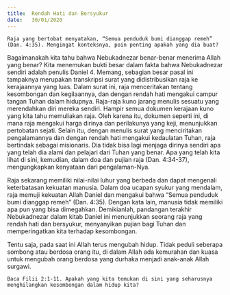 ```yaml
---
title:  Rendah Hati dan Bersyukur
date:   30/01/2020
---
```


`Raja yang bertobat menyatakan, “Semua penduduk bumi dianggap remeh” (Dan. 4:35). Mengingat konteksnya, poin penting apakah yang dia buat?`

Bagaimanakah kita tahu bahwa Nebukadnezar benar-benar menerima Allah yang benar? Kita menemukan bukti besar dalam fakta bahwa Nebukadnezar sendiri adalah penulis Daniel 4. Memang, sebagian besar pasal ini tampaknya merupakan transkripsi surat yang didistribusikan raja ke kerajaannya yang luas. Dalam surat ini, raja menceritakan tentang kesombongan dan kegilaannya, dan dengan rendah hati mengakui campur tangan Tuhan dalam hidupnya. Raja-raja kuno jarang menulis sesuatu yang merendahkan diri mereka sendiri. Hampir semua dokumen kerajaan kuno yang kita tahu memuliakan raja. Oleh karena itu, dokumen seperti ini, di mana raja mengakui harga dirinya dan perilakunya yang keji, menunjukkan pertobatan sejati. Selain itu, dengan menulis surat yang menciritakan pengalamannya dan dengan rendah hati mengakui kedaulatan Tuhan, raja bertindak sebagai misionaris. Dia tidak bisa lagi menjaga dirinya sendiri apa yang telah dia alami dan pelajari dari Tuhan yang benar. Apa yang telah kita lihat di sini, kemudian, dalam doa dan pujian raja (Dan. 4:34-37), mengungkapkan kenyataan dari pengalaman-Nya.

Raja sekarang memiliki nilai-nilai luhur yang berbeda dan dapat mengenali keterbatasan kekuatan manusia. Dalam doa ucapan syukur yang mendalam, raja memuji kekuatan Allah Daniel dan mengakui bahwa “Semua penduduk bumi dianggap remeh” (Dan. 4:35). Dengan kata lain, manusia tidak memiliki apa pun yang bisa dimegahkan. Demikianlah, pandangan terakhir Nebukadnezar dalam kitab Daniel ini menunjukkan seorang raja yang rendah hati dan bersyukur, menyanyikan pujian bagi Tuhan dan memperingatkan kita terhadap kesombongan.

Tentu saja, pada saat ini Allah terus mengubah hidup. Tidak peduli seberapa sombong atau berdosa orang itu, di dalam Allah ada kemurahan dan kuasa untuk mengubah orang berdosa yang durhaka menjadi anak-anak Allah surgawi.

`Baca Filii 2:1-11. Apakah yang kita temukan di sini yang seharusnya menghilangkan kesombongan dalam hidup kita?`